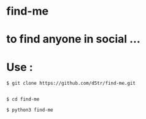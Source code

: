 # find-me


# to find anyone in social ...

# Use :

```
$ git clone https://github.com/d5tr/find-me.git


$ cd find-me 

$ python3 find-me
```
